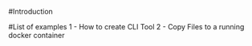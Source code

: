 #Introduction

#List of examples
1 - How to create CLI Tool
2 - Copy Files to a running docker container
